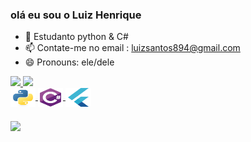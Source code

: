 ### olá eu sou o Luiz Henrique

- 🌱 Estudanto python & C#
- 📫 Contate-me no email : luizsantos894@gmail.com
- 😄 Pronouns: ele/dele

 <div>
  <a href="https://github.com/Luiz-H3nrique">
  <img height="180em" src="https://github-readme-stats.vercel.app/api?username=Luiz-H3nrique&show_icons=true&theme=dark&include_all_commits=true&count_private=true"/>
  <img height="180em" src="https://github-readme-stats.vercel.app/api/top-langs/?theme=Dark?username=Luiz-H3nrique&layout=compact&theme=dracula"/>
</div>
  <img align="center" alt="Luiz-Python" height="30" width="40" src="https://raw.githubusercontent.com/devicons/devicon/master/icons/python/python-original.svg">
  <img align="center" alt="Luiz-Csharp" height="30" width="40" src="https://raw.githubusercontent.com/devicons/devicon/master/icons/csharp/csharp-original.svg">
   <img align="center" alt="Luiz-flutter" height="30" width="41" src="https://github.com/devicons/devicon/blob/master/icons/flutter/flutter-original.svg">

</div>

###
<div> 

  <a href="https://www.linkedin.com/in/luiz-henrique-1759181a0/" target="_blank"><img src="https://img.shields.io/badge/-LinkedIn-%230077B5?style=for-the-badge&logo=linkedin&logoColor=white" target="_blank"></a> 

  ###

